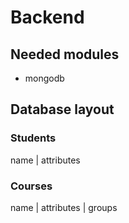 # Backend

## Needed modules

* mongodb

## Database layout

### Students

name | attributes

### Courses

name | attributes | groups

